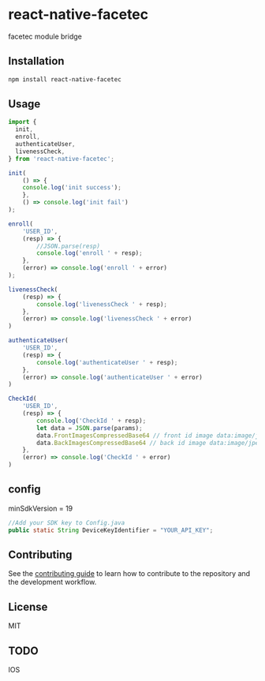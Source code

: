 # react-native-facetec

facetec module bridge

## Installation

```sh
npm install react-native-facetec
```

## Usage

```js
import {
  init,
  enroll,
  authenticateUser,
  livenessCheck,
} from 'react-native-facetec';

init(
    () => {
    console.log('init success');
    },
    () => console.log('init fail')
);

enroll(
    'USER_ID',
    (resp) => {
        //JSON.parse(resp)
        console.log('enroll ' + resp);
    },
    (error) => console.log('enroll ' + error)
);

livenessCheck(
    (resp) => {
        console.log('livenessCheck ' + resp);
    },
    (error) => console.log('livenessCheck ' + error)
)

authenticateUser(
    'USER_ID',
    (resp) => {
        console.log('authenticateUser ' + resp);
    },
    (error) => console.log('authenticateUser ' + error)
)

CheckId(
    'USER_ID',
    (resp) => {
        console.log('CheckId ' + resp);
        let data = JSON.parse(params);
        data.FrontImagesCompressedBase64 // front id image data:image/jpeg;base64
        data.BackImagesCompressedBase64 // back id image data:image/jpeg;base64
    },
    (error) => console.log('CheckId ' + error)
)
```
## config
minSdkVersion = 19

```java
//Add your SDK key to Config.java
public static String DeviceKeyIdentifier = "YOUR_API_KEY";
```

## Contributing

See the [contributing guide](CONTRIBUTING.md) to learn how to contribute to the repository and the development workflow.

## License

MIT

## TODO
IOS
